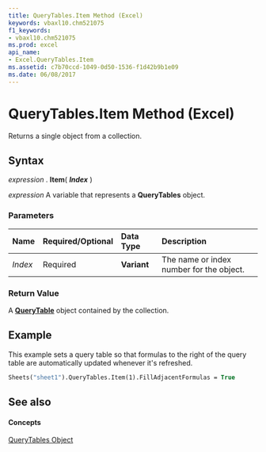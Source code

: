 ```yaml
---
title: QueryTables.Item Method (Excel)
keywords: vbaxl10.chm521075
f1_keywords:
- vbaxl10.chm521075
ms.prod: excel
api_name:
- Excel.QueryTables.Item
ms.assetid: c7b70ccd-1049-0d50-1536-f1d42b9b1e09
ms.date: 06/08/2017
---
```



# QueryTables.Item Method (Excel)

Returns a single object from a collection.


## Syntax

 _expression_ . **Item**( **_Index_** )

 _expression_ A variable that represents a **QueryTables** object.


### Parameters



|**Name**|**Required/Optional**|**Data Type**|**Description**|
|:-----|:-----|:-----|:-----|
| _Index_|Required| **Variant**|The name or index number for the object.|

### Return Value

A **[QueryTable](querytable-object-excel.md)** object contained by the collection.


## Example

This example sets a query table so that formulas to the right of the query table are automatically updated whenever it's refreshed.


```vb
Sheets("sheet1").QueryTables.Item(1).FillAdjacentFormulas = True
```


## See also


#### Concepts


[QueryTables Object](querytables-object-excel.md)

